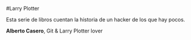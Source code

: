 #Larry Plotter

Esta serie de libros cuentan la historia de un hacker de los que hay pocos.


**Alberto Casero**, Git & Larry Plotter lover
